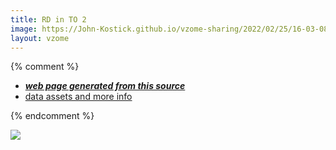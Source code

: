 ```yaml
---
title: RD in TO 2
image: https://John-Kostick.github.io/vzome-sharing/2022/02/25/16-03-08-RD in TO 2/RD in TO 2.png
layout: vzome
---
```


{% comment %}
 - [***web page generated from this source***][post]
 - [data assets and more info][github]

[post]: <https://John-Kostick.github.io/vzome-sharing/2022/02/25/RD in TO 2-16-03-08.html>
[github]: <https://github.com/John-Kostick/vzome-sharing/tree/main/2022/02/25/16-03-08-RD in TO 2/>
{% endcomment %}

<vzome-viewer style="width: 100%; height: 65vh;"
       src="https://John-Kostick.github.io/vzome-sharing/2022/02/25/16-03-08-RD in TO 2/RD in TO 2.vZome" >
  <img src="https://John-Kostick.github.io/vzome-sharing/2022/02/25/16-03-08-RD in TO 2/RD in TO 2.png" />
</vzome-viewer>